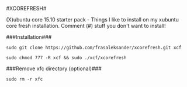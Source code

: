 #XCOREFRESH#

(X)ubuntu core 15.10 starter pack - Things I like to install on my xubuntu core fresh installation. Comment (#) stuff you don't want to install!

###Installation###
```
sudo git clone https://github.com/frasaleksander/xcorefresh.git xcf
```
```
sudo chmod 777 -R xcf && sudo ./xcf/xcorefresh
```

###Remove xfc directory (optional)###
```
sudo rm -r xfc
```
